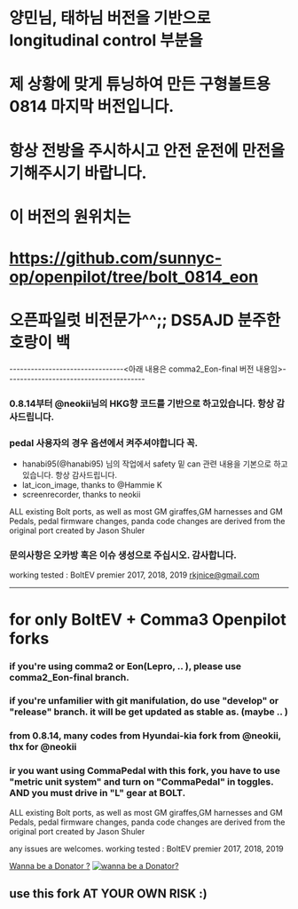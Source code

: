# 양민님, 태하님 버전을 기반으로 longitudinal control 부분을 
# 제 상황에 맞게 튜닝하여 만든 구형볼트용 0814 마지막 버전입니다.
# 항상 전방을 주시하시고 안전 운전에 만전을 기해주시기 바랍니다.
# 이 버전의 원위치는 
# https://github.com/sunnyc-op/openpilot/tree/bolt_0814_eon
# 오픈파일럿 비전문가^^;;  DS5AJD 분주한호랑이 백



--------------------------------<아래 내용은 comma2_Eon-final 버전 내용임>---------------------------------------

### 0.8.14부터 @neokii님의 HKG향 코드를 기반으로 하고있습니다. 항상 감사드립니다.
### pedal 사용자의 경우 옵션에서 켜주셔야합니다 꼭.



- hanabi95(@hanabi95) 님의 작업에서 safety 밑 can 관련 내용을 기본으로 하고 있습니다. 항상 감사드립니다.
- lat_icon_image, thanks to @Hammie K 
- screenrecorder, thanks to neokii

ALL existing Bolt ports, as well as most GM giraffes,GM harnesses and GM Pedals, pedal firmware changes, panda code changes are derived from the original port created by Jason Shuler

### 문의사항은 오카방 혹은 이슈 생성으로 주십시오. 감사합니다.
working tested : BoltEV premier 2017, 2018, 2019
rkjnice@gmail.com

---
# for only  BoltEV + Comma3 Openpilot forks
### if you're using comma2 or Eon(Lepro, .. ), please use  comma2_Eon-final branch.
### if you're unfamilier with git manifulation, do use "develop" or "release" branch. it will be get updated as stable as. (maybe .. )
### from 0.8.14, many codes from Hyundai-kia fork from @neokii, thx for @neokii
### ir you want using CommaPedal with this fork, you have to use "metric unit system" and turn on "CommaPedal" in toggles. AND  you must drive in "L" gear at BOLT.

ALL existing Bolt ports, as well as most GM giraffes,GM harnesses and GM Pedals, pedal firmware changes, panda code changes are derived from the original port created by Jason Shuler

any issues are welcomes.
working tested : BoltEV premier 2017, 2018, 2019

[Wanna be a Donator ?](https://jc01rho.com/donation/) [![wanna be a Donator?](https://www.paypalobjects.com/en_US/i/btn/btn_donateCC_LG.gif)](https://jc01rho.com/donation/)

## use this fork AT YOUR OWN RISK :)
